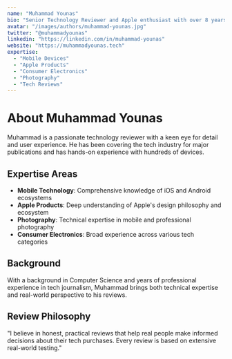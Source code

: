 ```yaml
---
name: "Muhammad Younas"
bio: "Senior Technology Reviewer and Apple enthusiast with over 8 years of experience testing and reviewing consumer electronics. Specializes in mobile devices, laptops, and emerging tech."
avatar: "/images/authors/muhammad-younas.jpg"
twitter: "@muhammadyounas"
linkedin: "https://linkedin.com/in/muhammad-younas"
website: "https://muhammadyounas.tech"
expertise: 
  - "Mobile Devices"
  - "Apple Products" 
  - "Consumer Electronics"
  - "Photography"
  - "Tech Reviews"
---
```


# About Muhammad Younas

Muhammad is a passionate technology reviewer with a keen eye for detail and user experience. He has been covering the tech industry for major publications and has hands-on experience with hundreds of devices.

## Expertise Areas

- **Mobile Technology**: Comprehensive knowledge of iOS and Android ecosystems
- **Apple Products**: Deep understanding of Apple's design philosophy and ecosystem
- **Photography**: Technical expertise in mobile and professional photography
- **Consumer Electronics**: Broad experience across various tech categories

## Background

With a background in Computer Science and years of professional experience in tech journalism, Muhammad brings both technical expertise and real-world perspective to his reviews.

## Review Philosophy

"I believe in honest, practical reviews that help real people make informed decisions about their tech purchases. Every review is based on extensive real-world testing."
